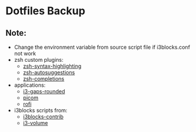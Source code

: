 # Dotfiles Backup

## Note:
- Change the environment variable from source script file if i3blocks.conf not work
- zsh custom plugins:
    - [zsh-syntax-highlighting](https://github.com/zsh-users/zsh-syntax-highlighting)
    - [zsh-autosuggestions](https://github.com/zsh-users/zsh-autosuggestions)
    - [zsh-completions](https://github.com/zsh-users/zsh-completions)
- applications:
    - [i3-gaps-rounded](https://github.com/resloved/i3)
    - [picom](https://github.com/yshui/picom)
    - [rofi](https://github.com/davatorium/rofi)
- i3blocks scripts from:
    - [i3blocks-contrib](https://github.com/vivien/i3blocks-contrib)
    - [i3-volume](https://github.com/hastinbe/i3-volume)

